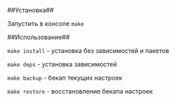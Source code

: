 ##Установка##

Запустить в консоле ```make```

##Использование##

```make install``` - установка без зависимостей и пакетов

```make deps``` - установка зависимостей

```make backup``` - бекап текущих настроек

```make restore``` - восстановление бекапа настроек


